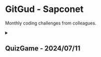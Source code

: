 # GitGud - Sapconet

Monthly coding challenges from colleagues.

<details>
<summary><h2>QuizGame - 2024/07/11</h2></summary>
test
</details>
